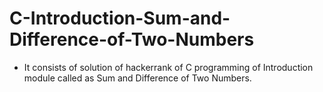 # C-Introduction-Sum-and-Difference-of-Two-Numbers
- It consists of solution of hackerrank of C programming of Introduction module called as Sum and Difference of Two Numbers.
